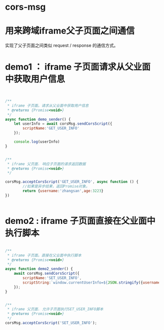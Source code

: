 # cors-msg

# 用来跨域iframe父子页面之间通信

实现了父子页面之间类似 request / response 的通信方式。


# demo1 ： iframe 子页面请求从父业面中获取用户信息

```javascript


/**
 * iframe 子页面。请求从父业面中获取用户信息
 * @returns {Promise<void>}
 */
async function demo_sender() {
    let userInfo = await corsMsg.sendCorsScript({
        scriptName:'GET_USER_INFO'
    });

    console.log(userInfo)
}


/**
 * iframe 父页面. 响应子页面的请求返回数据
 * @returns {Promise<void>}
 */

corsMsg.acceptCorsScript('GET_USER_INFO', async function () {
        //如果是异步结果，返回Promise对象。
        return {username:'zhangsan',age:3223}
})



```




# demo2 : iframe 子页面直接在父业面中执行脚本

```javascript

/**
 * iframe 子页面。直接在父业面中执行脚本
 * @returns {Promise<void>}
 */
async function demo2_sender() {
    await corsMsg.sendCorsScript({
        scriptName:'SET_USER_INFO',
        scriptString:`window.currentUserInfo=${JSON.stringify({username:'李四',age:18})}` //这段代码实际上在父业面执行
    });
}


/**
 * iframe 父页面. 允许子页面执行SET_USER_INFO脚本
 * @returns {Promise<void>}
 */
corsMsg.acceptCorsScript('SET_USER_INFO');

```


